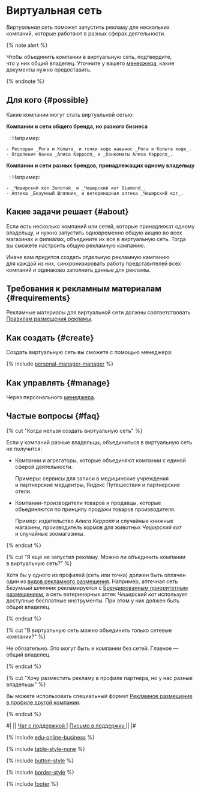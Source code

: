 # Виртуальная сеть

_Виртуальная сеть_ поможет запустить рекламу для нескольких компаний, которые работают в разных сферах деятельности.


{% note alert %}

Чтобы объединить компании в виртуальную сеть, подтвердите, что у них общий владелец. Уточните у вашего [менеджера](#create), какие документы нужно предоставить.

{% endnote %}



## Для кого {#possible}

Какие компании могут стать виртуальной сетью:

**Компании и сети общего бренда, но разного бизнеса**

 
:   Например:
    
    - Ресторан _Рога и Копыта_ и точки кофе навынос _Рога и Копыта кофе_.
    - Отделения банка _Алиса Кэрролл_ и _банкоматы Алиса Кэрролл_.

**Компании и сети разных брендов, принадлежащих одному владельцу**

 
:   Например:
    
    - _Чеширский кот Золотой_ и _Чеширский кот Diamond_.
    - Аптека _Безумный Шляпник_ и ветеринарная аптека _Чеширский кот_.


## Какие задачи решает {#about}

Если есть несколько компаний или сетей, которые принадлежат одному владельцу, и нужно запустить одновременно общую акцию во всех магазинах и филиалах, объедините их все в виртуальную сеть. Тогда вы сможете настроить общую рекламную кампанию.

Иначе вам придется создать отдельную рекламную кампанию для каждой из них, синхронизировать работу представителей всех компаний и одинаково заполнить данные для рекламы.


## Требования к рекламным материалам {#requirements}

Рекламные материалы для виртуальной сети должны соответствовать [Правилам размещения рекламы](moderation/moderation.md).


## Как создать {#create}

Создать виртуальную сеть вы сможете с помощью менеджера:

{% include [personal-manager-manager](_includes/resource/id-personal-manager/manager.md) %}



## Как управлять {#manage}

Через персонального [менеджера](#create).


## Частые вопросы {#faq}


{% cut "Когда нельзя создать виртуальную сеть" %}


Если у компаний разные владельцы, объединиться в виртуальную сеть не получится:

- Компании и агрегаторы, которые объединяют компании с единой сферой деятельности.
    
    Примеры: сервисы для записи в медицинские учреждения и партнерские медцентры, Яндекс Путешествия и партнерские отели.
    
- Компании-производители товаров и продавцы, которые объединяются по принципу продажи товаров производителя.
    
    Пример: издательство _Алиса Керролл_ и случайные книжные магазины, производитель кормов для животных _Чеширский кот_ и случайные зоомагазины.
    


{% endcut %}

{% cut "Я еще не запустил рекламу. Можно ли объединить компании в виртуальную сеть?" %}


Хотя бы у одного из профилей (сеть или точка) должен быть оплачен один из [видов рекламного размещения](advertising.md). Например, аптечная сеть _Безумный шляпник_ рекламируется с [Брендированным приоритетным размещением](brand.md), а сеть ветеринарных аптек _Чеширский кот_ использует доступные бесплатные инструменты. При этом у них должен быть общий владелец.


{% endcut %}

{% cut "В виртуальную сеть можно объединить только сетевые компании?" %}

Не обязательно. Это могут быть и компании без сетей. Главное — общий владелец.

{% endcut %}

{% cut "Хочу разместить рекламу в профиле партнера, но у нас разные владельцы" %}


Вы можете использовать специальный формат [Рекламное размещение в профиле другой компании](adv-in-cards.md).


{% endcut %}


<div class="table-style-none">

#|
||
<a href="https://yandex.ru/chat?context=%7B%22entrypoint%22%3A%22%7B%5C%22page_name%5C%22%3A%5C%22help%5C%22%2C%5C%22a_pageurl%5C%22%3A%5C%22https%3A%2F%2Fyandex.ru%2Fsupport%2Fbusiness-priority%2F%5C%22%7D%22%7D#/user/5cb78286-a944-4c0f-bf33-b5c282eae053?utm-source=chat-in-help">
  <span class="button">Чат с поддержкой</span>
</a>
|
<a href="troubleshooting/favplacement">
  <span class="button">Письмо в поддержку</span>
</a>
||
|#

</div>


{% include [edu-online-business](_includes/edu-online-business.md) %}

{% include [table-style-none](_includes/table-style-none.md) %}

{% include [button-style](_includes/yellow-button-styles.md) %}

{% include [border-style](_includes/border-style.md) %}

{% include [footer](_includes/footer.md) %}

